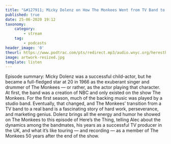 ```yaml
---
title: "&#127911; Micky Dolenz on How The Monkees Went from TV Band to Real-Life Band"
published: true
date: 25-06-2020 19:12
taxonomy:
    category:
        - stream
    tag:
        - podcasts
header_image: '0'
theurl: https://www.podtrac.com/pts/redirect.mp3/audio.wnyc.org/heresthething/heresthething061620_mickeydolenz.mp3
image: artwork-resized.jpg
template: listen
--- 
```

Episode summary: Micky Dolenz was a successful child-actor, but he became a full-fledged star at 20 in 1966 as the exuberant singer and drummer of The Monkees — or rather, as the actor playing that character. At first, the band was a creation of NBC and only existed on the show The Monkees. For the first season, much of the backing music was played by a studio band. Eventually, that changed, and The Monkees’ transition from a TV band to a real band is a fascinating story of hard work, perseverance, and marketing genius. Dolenz brings all the energy and humor he showed on The Monkees to this episode of Here’s the Thing, telling Alec about the dynamics among the bandmates, his years as a successful TV producer in the UK, and what it’s like touring — and recording — as a member of The Monkees 50 years after the end of the show.
